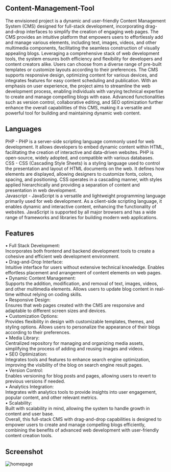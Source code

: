 ## Content-Management-Tool
The envisioned project is a dynamic and user-friendly Content Management System (CMS) designed for full-stack development, incorporating drag-and-drop interfaces to simplify the creation of engaging web pages. The CMS provides an intuitive platform that empowers users to effortlessly add and manage various elements, including text, images, videos, and other multimedia components, facilitating the seamless construction of visually appealing blogs. Leveraging a comprehensive stack of web development tools, the system ensures both efficiency and flexibility for developers and content creators alike. Users can choose from a diverse range of pre-built templates or customize layouts according to their preferences. The CMS supports responsive design, optimizing content for various devices, and integrates features for easy content scheduling and publication. With an emphasis on user experience, the project aims to streamline the web development process, enabling individuals with varying technical expertise to create and manage compelling blogs with ease. Advanced functionalities such as version control, collaborative editing, and SEO optimization further enhance the overall capabilities of this CMS, making it a versatile and powerful tool for building and maintaining dynamic web content.

## Languages 
PHP - PHP is a server-side scripting language commonly used for web development. It allows developers to embed dynamic content within HTML, facilitating the creation of interactive and data-driven websites. PHP is open-source, widely adopted, and compatible with various databases.<br>
CSS - CSS (Cascading Style Sheets) is a styling language used to control the presentation and layout of HTML documents on the web. It defines how elements are displayed, allowing designers to customize fonts, colors, spacing, and positioning. CSS operates in a cascading manner, with styles applied hierarchically and providing a separation of content and presentation in web development.<br>
Javascript - JavaScript is a versatile and lightweight programming language primarily used for web development. As a client-side scripting language, it enables dynamic and interactive content, enhancing the functionality of websites. JavaScript is supported by all major browsers and has a wide range of frameworks and libraries for building modern web applications.<br> 

## Features
• Full Stack Development:<br>
Incorporates both frontend and backend development tools to create a cohesive and efficient web development environment.<br>
• Drag-and-Drop Interface:<br>
Intuitive interface for users without extensive technical knowledge. Enables effortless placement and arrangement of content elements on web pages.<br>
• Dynamic Content Management:<br>
Supports the addition, modification, and removal of text, images, videos, and other multimedia elements. Allows users to update blog content in real-time without relying on coding skills.<br>
• Responsive Design:<br>
Ensures that web pages created with the CMS are responsive and adaptable to different screen sizes and devices.<br>
• Customization Options:<br>
Provides flexibility in design with customizable templates, themes, and styling options. Allows users to personalize the appearance of their blogs according to their preferences.<br>
• Media Library:<br>
Centralized repository for managing and organizing media assets, simplifying the process of adding and reusing images and videos.<br>
• SEO Optimization:<br>
Integrates tools and features to enhance search engine optimization, improving the visibility of the blog on search engine result pages.<br>
• Version Control:<br>
Enables versioning for blog posts and pages, allowing users to revert to previous versions if needed.<br>
• Analytics Integration:<br>
Integrates with analytics tools to provide insights into user engagement, popular content, and other relevant metrics.<br>
• Scalability:<br>
Built with scalability in mind, allowing the system to handle growth in content and user base.<br>
Overall, this full-stack CMS with drag-and-drop capabilities is designed to empower users to create and manage compelling blogs efficiently, combining the benefits of advanced web development with user-friendly content creation tools.

## Screenshot 
![homepage](https://github.com/Alfuuu/Content_Management_Tool/assets/121941528/9e802d2a-d5b8-478c-bdc4-a3415dea44e1)
